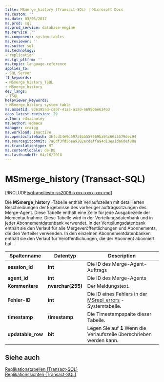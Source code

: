 ```yaml
---
title: MSmerge_history (Transact-SQL) | Microsoft Docs
ms.custom: ''
ms.date: 03/06/2017
ms.prod: sql
ms.prod_service: database-engine
ms.service: ''
ms.component: system-tables
ms.reviewer: ''
ms.suite: sql
ms.technology:
- replication
ms.tgt_pltfrm: ''
ms.topic: language-reference
applies_to:
- SQL Server
f1_keywords:
- MSmerge_history_TSQL
- MSmerge_history
dev_langs:
- TSQL
helpviewer_keywords:
- MSmerge_history system table
ms.assetid: 936195ad-ca07-41a8-a1a0-6699b6e63403
caps.latest.revision: 29
author: edmacauley
ms.author: edmaca
manager: craigg
ms.workload: Inactive
ms.openlocfilehash: 3bfcd14e9d597a5bb557569ba94c6625579dec94
ms.sourcegitcommit: 7a6df3fd5bea9282ecdeffa94d13ea1da6def80a
ms.translationtype: MT
ms.contentlocale: de-DE
ms.lasthandoff: 04/16/2018
---
```

# <a name="msmergehistory-transact-sql"></a>MSmerge_history (Transact-SQL)
[!INCLUDE[tsql-appliesto-ss2008-xxxx-xxxx-xxx-md](../../includes/tsql-appliesto-ss2008-xxxx-xxxx-xxx-md.md)]

  Die **MSmerge_history** -Tabelle enthält Verlaufszeilen mit detaillierten Beschreibungen der Ergebnisse des vorheriger auftragssitzungen des Merge-Agent. Diese Tabelle enthält eine Zeile für jede Ausgabezeile der Momentaufnahme. Diese Tabelle wird in der Verteilungsdatenbank und in jeder Abonnementdatenbank verwendet. In der Verteilungsdatenbank enthält sie den Verlauf für alle Mergeveröffentlichungen und Abonnements, die den Verteiler verwenden. In den einzelnen Abonnementdatenbanken enthält sie den Verlauf für Veröffentlichungen, die der Abonnent abonniert hat.  
  
|Spaltenname|Datentyp|Description|  
|-----------------|---------------|-----------------|  
|**session_id**|**int**|Die ID des Merge-Agent-Auftrags|  
|**agent_id**|**int**|Die ID des Merge-Agents|  
|**Kommentare**|**nvarchar(255)**|Der Meldungstext.|  
|**Fehler-ID**|**int**|Die ID eines Fehlers in der [MSrepl_errors](../../relational-databases/system-tables/msrepl-errors-transact-sql.md) -Systemtabelle.|  
|**timestamp**|**timestamp**|Die Timestampspalte dieser Tabelle.|  
|**updatable_row**|**bit**|Legen Sie auf **1** Wenn die Verlaufszeile überschrieben werden kann.|  
  
## <a name="see-also"></a>Siehe auch  
 [Replikationstabellen &#40;Transact-SQL&#41;](../../relational-databases/system-tables/replication-tables-transact-sql.md)   
 [Replikationssichten &#40;Transact-SQL&#41;](../../relational-databases/system-views/replication-views-transact-sql.md)  
  
  
